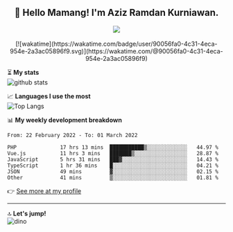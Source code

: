 <h2 align="center">👋 Hello Mamang! I'm Aziz Ramdan Kurniawan.</h2>  
<p align="center">
  <img src="https://komarev.com/ghpvc/?username=azizramdan"> <br><br>
  [![wakatime](https://wakatime.com/badge/user/90056fa0-4c31-4eca-954e-2a3ac05896f9.svg)](https://wakatime.com/@90056fa0-4c31-4eca-954e-2a3ac05896f9)
</p>
    
⏳ **My stats**  
![github stats](https://github-readme-stats.vercel.app/api?username=azizramdan&show_icons=true&count_private=true&title_color=000&hide_border=true&hide_title=true)  

📈 **Languages I use the most**  
![Top Langs](https://github-readme-stats.vercel.app/api/top-langs/?username=azizramdan&layout=compact&langs_count=6&hide=tsql&hide_border=true&hide_title=true&exclude_repo=Futsal-Go,Futsal-Go-Admin,Sistem-Informasi-Sensus-Harian-Rawat-Inap)  

📊 **My weekly development breakdown**
<!--START_SECTION:waka-->

```text
From: 22 February 2022 - To: 01 March 2022

PHP              17 hrs 13 mins  ███████████▒░░░░░░░░░░░░░   44.97 %
Vue.js           11 hrs 3 mins   ███████▒░░░░░░░░░░░░░░░░░   28.87 %
JavaScript       5 hrs 31 mins   ███▓░░░░░░░░░░░░░░░░░░░░░   14.43 %
TypeScript       1 hr 36 mins    █░░░░░░░░░░░░░░░░░░░░░░░░   04.21 %
JSON             49 mins         ▓░░░░░░░░░░░░░░░░░░░░░░░░   02.15 %
Other            41 mins         ▒░░░░░░░░░░░░░░░░░░░░░░░░   01.81 %
```

<!--END_SECTION:waka-->
👉 [See more at my profile](https://wakatime.com/@azizramdan)
***
🔝 **Let's jump!**  
![dino](https://raw.githubusercontent.com/azizramdan/azizramdan/master/dino.gif)  
